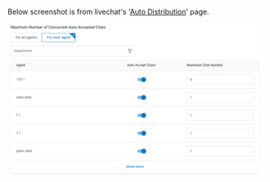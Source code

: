 Below screenshot is from livechat's '[Auto Distribution](https://dash11.comm100.io/ui/10100000/livechat/settings/autodistribution/)' page.

![ui-t-f.png](/.attachments/ui-t-f-55cd6243-f1c9-442f-8c63-8fa3ce9d3145.png)